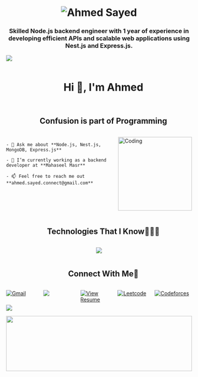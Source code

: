 <h1 align="center">
  <img src="https://raw.githubusercontent.com/unRealAhmed/unRealAhmed/main/name.svg" alt="Ahmed Sayed" />
</h1>

<h3 align="center">Skilled Node.js backend engineer with 1 year of experience in developing efficient APIs and scalable web applications using Nest.js and Express.js.</h3>

<!-- horizontal divider (gradient) -->
<img src="https://user-images.githubusercontent.com/73097560/115834477-dbab4500-a447-11eb-908a-139a6edaec5c.gif">

<!-- h1 without bottom border -->
<div id="user-content-toc">
  <ul align="center">
    <summary><h1 style="display: inline-block">Hi 👋, I'm Ahmed</h1></summary>
  </ul>
</div>

<!-- h2 without bottom border -->
<div id="user-content-toc">
  <ul align="center">
    <summary><h2 style="display: inline-block">Confusion is part of Programming</h2></summary>
  </ul>
</div>

<!-- Intro start -->
<div style="display: flex; align-items: center;">
  <div>
    <img align="right" alt="Coding" width="200" src="https://user-images.githubusercontent.com/74038190/212897782-96581536-54a0-4b87-87b4-5e55f95e8a8b.gif" style="margin-left: 20px;">

    - 💬 Ask me about **Node.js, Nest.js, MongoDB, Express.js**

    - 🔭 I’m currently working as a backend developer at **Mahaseel Masr**

    - 📫 Feel free to reach me out **ahmed.sayed.connect@gmail.com**

  </div>
</div>
<!-- Intro end -->

<!-- Technologies That I Know -->
<!-- h1 without bottom border -->
<div id="user-content-toc">
  <ul align="center">
    <summary><h2 style="display: inline-block">Technologies That I Know👨🏻‍💻</h2></summary>
  </ul>
</div>

<!-- tech stack icons -->
<p align="center">
  <a href="https://skillicons.dev">
    <img src="https://skillicons.dev/icons?i=git,azure,docker,postgres,mongodb,nodejs,nestjs,express,typescript,javascript,html,css,github,linux,vscode,postman,&perline=14" />
  </a>
</p>

<!-- Connect with me -->
<!-- h2 without bottom border -->
<div id="user-content-toc">
  <ul align="center">
    <summary><h2 style="display: inline-block">Connect With Me🤝</h2></summary>
  </ul>
</div>

<!-- icons and links -->
<div style="display: flex; justify-content: space-between;">
    <a href="mailto:ahmed.sayed.connect@gmail.com" style="display: inline-block; width: 150px; height: 40px;"><img src="https://img.shields.io/badge/Ahmed-Sayed-red?style=for-the-badge&logo=gmail" alt="Gmail"></a>
    <a href="https://www.linkedin.com/in/ahmedsayed1120/" style="display: inline-block; width: 150px; height: 40px;"><img src="https://img.shields.io/badge/-Ahmed%20Sayed-1e90ff?style=for-the-badge&logo=Linkedin&link=https://www.linkedin.com/in/ahmedsayed1120/" /></a>
    <a href="https://drive.google.com/file/d/1nHISoPVe_C31BGHrWeY-vCCPLuhqxjcI/view?usp=sharing" target="_blank" style="display: inline-block; width: 150px; height: 40px;"><img src="https://img.shields.io/badge/View%20Resume-Google%20Drive-blue?style=flat-square&logo=google-drive" alt="View Resume"></a>
    <a href="https://leetcode.com/u/unRealAhmed/" style="display: inline-block; width: 150px; height: 40px;"><img src="https://img.shields.io/badge/Leetcode-unRealAhmed-orange?style=for-the-badge&logo=leetcode" alt="Leetcode"></a>
    <a href="https://codeforces.com/profile/unRealAhmed" style="display: inline-block; width: 150px; height: 40px;"><img src="https://img.shields.io/badge/Codeforces-unRealAhmed-1e90ff?style=for-the-badge&logo=codeforces" alt="Codeforces"></a>
</div>

<!-- horizontal divider (gradient) -->
<img src="https://user-images.githubusercontent.com/73097560/115834477-dbab4500-a447-11eb-908a-139a6edaec5c.gif">

</p>	
<img src="https://raw.githubusercontent.com/unRealAhmed/unRealAhmed/main/waves.svg" width="100%" height="150">
